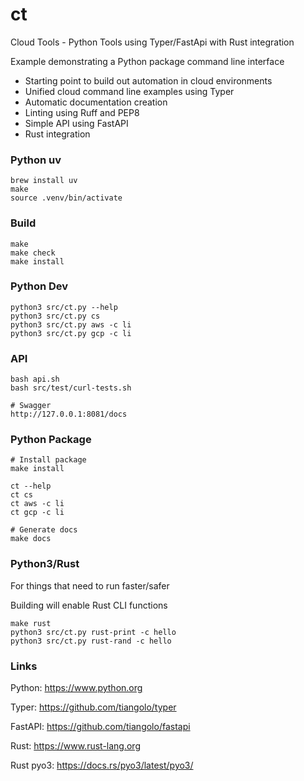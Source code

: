 # ct

Cloud Tools - Python Tools using Typer/FastApi with Rust integration

Example demonstrating a Python package command line interface
- Starting point to build out automation in cloud environments
- Unified cloud command line examples using Typer
- Automatic documentation creation
- Linting using Ruff and PEP8
- Simple API using FastAPI
- Rust integration


### Python uv
```
brew install uv
make
source .venv/bin/activate
```

### Build
```
make
make check
make install
```

### Python Dev
```
python3 src/ct.py --help
python3 src/ct.py cs
python3 src/ct.py aws -c li
python3 src/ct.py gcp -c li
```

### API
```
bash api.sh
bash src/test/curl-tests.sh

# Swagger
http://127.0.0.1:8081/docs
```

### Python Package
```
# Install package
make install

ct --help
ct cs
ct aws -c li
ct gcp -c li

# Generate docs
make docs
```

### Python3/Rust

For things that need to run faster/safer

Building will enable Rust CLI functions
```
make rust
python3 src/ct.py rust-print -c hello
python3 src/ct.py rust-rand -c hello
```

### Links

Python: https://www.python.org

Typer: https://github.com/tiangolo/typer

FastAPI: https://github.com/tiangolo/fastapi

Rust: https://www.rust-lang.org

Rust pyo3: https://docs.rs/pyo3/latest/pyo3/ 
